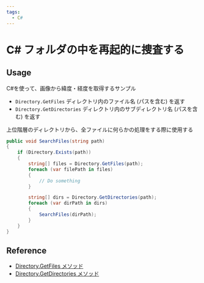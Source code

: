 ```yaml
---
tags:
  - C#
---
```


# C# フォルダの中を再起的に捜査する

## Usage

C#を使って、画像から緯度・経度を取得するサンプル

* `Directory.GetFiles` ディレクトリ内のファイル名 (パスを含む) を返す
* `Directory.GetDirectories` ディレクトリ内のサブディレクトリ名 (パスを含む) を返す

上位階層のディレクトリから、全ファイルに何らかの処理をする際に使用する

```cs
public void SearchFiles(string path)
{
    if (Directory.Exists(path))
    {
        string[] files = Directory.GetFiles(path);
        foreach (var filePath in files)
        {
            // Do something
        }

        string[] dirs = Directory.GetDirectories(path);
        foreach (var dirPath in dirs)
        {
            SearchFiles(dirPath);
        }
    }
}
```

## Reference
* [Directory.GetFiles メソッド](https://learn.microsoft.com/ja-jp/dotnet/api/system.io.directory.getfiles?view=net-7.0)
* [Directory.GetDirectories メソッド](https://learn.microsoft.com/ja-jp/dotnet/api/system.io.directory.getdirectories?view=net-7.0)
